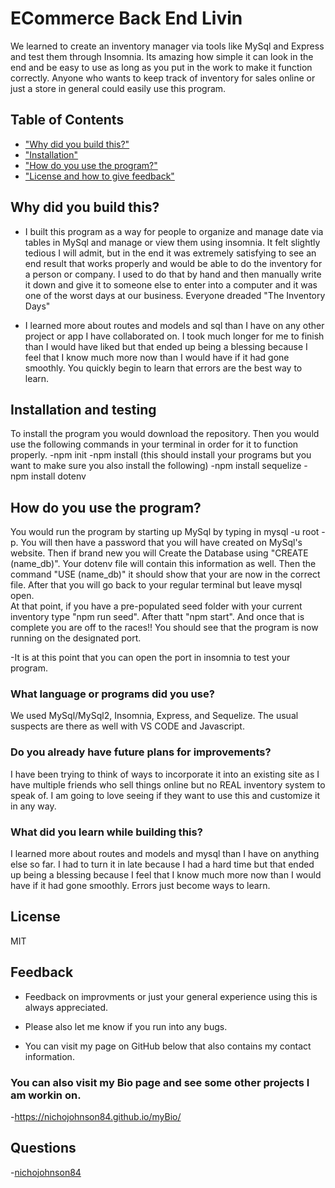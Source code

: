 # ECommerce Back End Livin

We learned to create an inventory manager via tools like MySql and Express and test them through Insomnia. Its amazing how simple it can look in the end and be easy to use as long as you put in the work to make it function correctly. Anyone who wants to keep track of inventory for sales online or just a store in general could easily use this program.

## Table of Contents

- ["Why did you build this?"](#reason)
- ["Installation"](#installation)
- ["How do you use the program?"](#usage)
- ["License and how to give feedback"](#license)

## Why did you build this?

- I built this program as a way for people to organize and manage date via tables in MySql and manage or view them using insomnia. It felt slightly tedious I will admit, but in the end it was extremely satisfying to see an end result that works properly and would be able to do the inventory for a person or company. I used to do that by hand and then manually write it down and give it to someone else to enter into a computer and it was one of the worst days at our business. Everyone dreaded "The Inventory Days"

- I learned more about routes and models and sql than I have on any other project or app I have collaborated on. I took much longer for me to finish than I would have liked but that ended up being a blessing because I feel that I know much more now than I would have if it had gone smoothly. You quickly begin to learn that errors are the best way to learn.

## Installation and testing

To install the program you would download the repository. Then you would use the following commands in your terminal in order for it to function properly.
-npm init
-npm install  (this should install your programs but you want to make sure you also install the following)
-npm install sequelize
-npm install dotenv


## How do you use the program?

You would run the program by starting up MySql by typing in mysql -u root -p. You will then have a password that you will have created on MySql's website. Then if brand new you will Create the Database using "CREATE (name_db)".  Your dotenv file will contain this information as well. Then the command "USE (name_db)" it should show that your are now in the correct file. After that you will go back to your regular terminal but leave mysql open.  
At that point, if you have a pre-populated seed folder with your current inventory type "npm run seed". After thatt "npm start". And once that is complete you are off to the races!!  You should see that the program is now running on the designated port.  

-It is at this point that you can open the port in insomnia to test your program.

### What language or programs did you use?

We used MySql/MySql2, Insomnia, Express, and Sequelize. The usual suspects are there as well with VS CODE and Javascript.

### Do you already have future plans for improvements?

I have been trying to think of ways to incorporate it into an existing site as I have multiple friends who sell things online but no REAL inventory system to speak of. I am going to love seeing if they want to use this and customize it in any way.

### What did you learn while building this?

I learned more about routes and models and mysql than I have on anything else so far. I had to turn it in late because I had a hard time but that ended up being a blessing because I feel that I know much more now than I would have if it had gone smoothly. Errors just become ways to learn.

## License

MIT

## Feedback

- Feedback on improvments or just your general experience using this is always appreciated.

- Please also let me know if you run into any bugs.

- You can visit my page on GitHub below that also contains my contact information.

### You can also visit my Bio page and see some other projects I am workin on.

-https://nichojohnson84.github.io/myBio/

## Questions

-[nichojohnson84](https://github.com/nichojohnson84)
